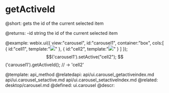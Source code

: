getActiveId
=============



@short:
	gets the id of the current selected item


@returns:
-id		string		the id  of the current selected item	

@example:
webix.ui({
	view:"carousel",
 	id:"carousel1",
    container:"box",
 	cols:[
       { id:"cell1", template:"<img src='spring.jpg'/>" },
       { id:"cell2", template:"<img src='summer.jpg'/>" }
	]
});
$$('carousel1').setActive("cell2");
$$('carousel1').getActiveId(); // -> 'cell2'

@template:	api_method
@relatedapi:
	api/ui.carousel_getactiveindex.md
    api/ui.carousel_setactive.md
    api/ui.carousel_setactiveIndex.md
@related:
	desktop/carousel.md
@defined:	ui.carousel	
@descr:



